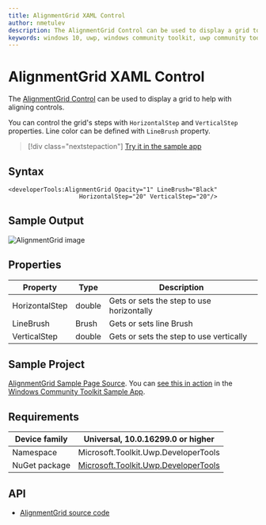 ```yaml
---
title: AlignmentGrid XAML Control 
author: nmetulev
description: The AlignmentGrid Control can be used to display a grid to help aligning controls.
keywords: windows 10, uwp, windows community toolkit, uwp community toolkit, uwp toolkit, AlignmentGrid, XAML Control, xaml
---
```


# AlignmentGrid XAML Control

The [AlignmentGrid Control](/dotnet/api/microsoft.toolkit.uwp.developertools.alignmentgrid) can be used to display a grid to help with aligning controls.

You can control the grid's steps with `HorizontalStep` and `VerticalStep` properties. Line color can be defined with `LineBrush` property.

> [!div class="nextstepaction"]
> [Try it in the sample app](uwpct://Controls?sample=AlignmentGrid)

## Syntax

```xaml
<developerTools:AlignmentGrid Opacity="1" LineBrush="Black"
                    HorizontalStep="20" VerticalStep="20"/>
```

## Sample Output

![AlignmentGrid image](../resources/images/DeveloperTools/AlignmentGrid.jpg)

## Properties

| Property | Type | Description |
| -- | -- | -- |
| HorizontalStep | double | Gets or sets the step to use horizontally |
| LineBrush | Brush | Gets or sets line Brush |
| VerticalStep | double | Gets or sets the step to use vertically |

## Sample Project

[AlignmentGrid Sample Page Source](https://github.com/windows-toolkit/WindowsCommunityToolkit/tree/rel/7.1.0/Microsoft.Toolkit.Uwp.SampleApp/SamplePages/AlignmentGrid). You can [see this in action](uwpct://Controls?sample=AlignmentGrid) in the [Windows Community Toolkit Sample App](https://aka.ms/windowstoolkitapp).

## Requirements

| Device family | Universal, 10.0.16299.0 or higher |
| --- | --- |
| Namespace | Microsoft.Toolkit.Uwp.DeveloperTools |
| NuGet package | [Microsoft.Toolkit.Uwp.DeveloperTools](https://www.nuget.org/packages/Microsoft.Toolkit.Uwp.DeveloperTools/) |

## API

* [AlignmentGrid source code](https://github.com/windows-toolkit/WindowsCommunityToolkit/tree/rel/7.1.0/Microsoft.Toolkit.Uwp.DeveloperTools/AlignmentGrid)
